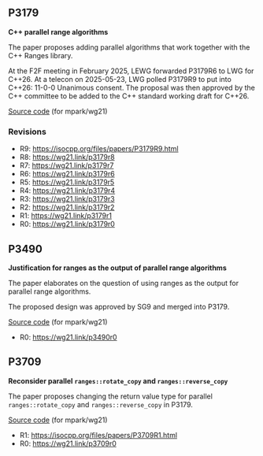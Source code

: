 ## P3179
**C++ parallel range algorithms**

The paper proposes adding parallel algorithms that work together with the C++ Ranges library.

At the F2F meeting in February 2025, LEWG forwarded P3179R6 to LWG for C++26.
At a telecon on 2025-05-23, LWG polled P3179R9 to put into C++26: 11-0-0 Unanimous consent.
The proposal was then approved by the C++ committee to be added to the C++ standard working draft for C++26.

[Source code](P3179/P3179.md) (for mpark/wg21)

### Revisions

- R9: https://isocpp.org/files/papers/P3179R9.html
- R8: https://wg21.link/p3179r8
- R7: https://wg21.link/p3179r7
- R6: https://wg21.link/p3179r6
- R5: https://wg21.link/p3179r5
- R4: https://wg21.link/p3179r4
- R3: https://wg21.link/p3179r3
- R2: https://wg21.link/p3179r2
- R1: https://wg21.link/p3179r1
- R0: https://wg21.link/p3179r0


## P3490
**Justification for ranges as the output of parallel range algorithms**

The paper elaborates on the question of using ranges as the output for parallel range algorithms.

The proposed design was approved by SG9 and merged into P3179.

[Source code](P3490/P3490.md) (for mpark/wg21)

- R0: https://wg21.link/p3490r0

## P3709
**Reconsider parallel `ranges::rotate_copy` and `ranges::reverse_copy`**

The paper proposes changing the return value type for parallel `ranges::rotate_copy` and `ranges::reverse_copy` in P3179.

[Source code](P3709/P3709.md) (for mpark/wg21)

- R1: https://isocpp.org/files/papers/P3709R1.html
- R0: https://wg21.link/p3709r0
